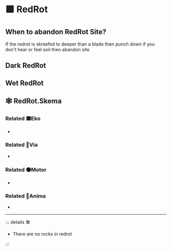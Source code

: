 # 🟩  <ekos>RedRot</ekos>

## When to abandon RedRot Site?

If the redrot is skreefed to deeper than a blade then punch down if you don't hear or feel soil then abandon site

## Dark RedRot

## Wet RedRot

## 🕸 RedRot.Skema

### Related 🟩<ekos>Eko</ekos>

-

### Related 🔻<via>Via</via>

-

### Related 🟠<motor>Motor</motor>

-

### Related 💜<anima>Anima</anima>

-

---

<!-- =================================================== -->
<!-- =================================================== -->
<!-- =================================================== -->
<!-- =================================================== -->
<!-- =================================================== -->
::: details 🛠

- There are no rocks in redrot

:::

